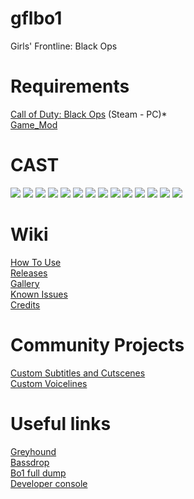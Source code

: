 # gflbo1
Girls' Frontline: Black Ops

# Requirements
[Call of Duty: Black Ops](http://store.steampowered.com/agecheck/app/42700/) (Steam - PC)*  
[Game_Mod](https://github.com/Nukem9/LinkerMod/releases)   

# CAST
![](https://github.com/Loyalists/gflbo1/blob/main/wiki/cast/Pic_AK12_HD.png)
![](https://github.com/Loyalists/gflbo1/blob/main/wiki/cast/Pic_HK416Mod_HD.png)
![](https://github.com/Loyalists/gflbo1/blob/main/wiki/cast/Pic_KP31_HD.png)
![](https://github.com/Loyalists/gflbo1/blob/main/wiki/cast/Pic_M16A1_HD.png)
![](https://github.com/Loyalists/gflbo1/blob/main/wiki/cast/Pic_M1903_HD.png)
![](https://github.com/Loyalists/gflbo1/blob/main/wiki/cast/Pic_Nyto_HD.png)
![](https://github.com/Loyalists/gflbo1/blob/main/wiki/cast/Pic_P90_HD.png)
![](https://github.com/Loyalists/gflbo1/blob/main/wiki/cast/Pic_PPsh41_HD.png)
![](https://github.com/Loyalists/gflbo1/blob/main/wiki/cast/Pic_RFB_HD.png)
![](https://github.com/Loyalists/gflbo1/blob/main/wiki/cast/Pic_RPK16_HD.png)
![](https://github.com/Loyalists/gflbo1/blob/main/wiki/cast/Pic_Saiga12_HD.png)
![](https://github.com/Loyalists/gflbo1/blob/main/wiki/cast/Pic_UMP40_HD.png)
![](https://github.com/Loyalists/gflbo1/blob/main/wiki/cast/Pic_UMP45_HD.png)
![](https://github.com/Loyalists/gflbo1/blob/main/wiki/cast/Pic_UMP9_HD.png)

# Wiki
[How To Use](https://github.com/Loyalists/gflbo1/wiki/How-To-Use)   
[Releases](https://github.com/Loyalists/gflbo1/releases/tag/release_2.0)   
[Gallery](https://github.com/Loyalists/gflbo1/wiki/Gallery)   
[Known Issues](https://github.com/Loyalists/gflbo1/wiki/Known-Issues)   
[Credits](https://github.com/Loyalists/gflbo1/wiki/Credits)   

# Community Projects
[Custom Subtitles and Cutscenes](https://github.com/AmyTsurimi/Girls_Frontline_Black_Ops_-_Phase-2)   
[Custom Voicelines](https://www.castingcall.club/projects/girls-frontline-black-ops-mod-fandub)   

# Useful links
[Greyhound](https://github.com/Scobalula/Greyhound)   
[Bassdrop](https://tools.modme.co/#utilities-view)   
[Bo1 full dump](https://drive.google.com/drive/folders/1Nwv3uGFwpopIMMXDVcZdG0iq2vQAVHc-)   
[Developer console](https://callofduty.fandom.com/wiki/Developer_console)   
